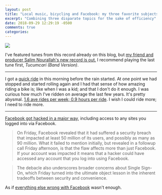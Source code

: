 ```yaml
---
layout: post
title: "Local music, bicycling and Facebook: my three favorite subjects"
excerpt: "Combining three disparate topics for the sake of efficiency"
date: 2018-09-29 12:29:19 -0500
comments: true
categories: 
---
```


![]({{site.baseurl}}/assets/2018/09/ssos.jpeg)

I've featured tunes from this record already on this blog, but [my friend and producer Salim Nourallah's new record is out.](https://fanlink.to/SSOS) I recommend playing the last tune first, _Tucumcari (Band Version)_.

---

I got a [quick ride](https://www.strava.com/activities/1873146868) in this morning before the rain started. At one point we had stopped and started rolling again and I had that sense of how amazing riding a bike is; like when I was a kid; and that I don't do it enough. I was curious how much I've ridden on average the last few years. It's pretty abysmal. [1.6 ave rides per week; 0.9 hours per ride](https://docs.google.com/spreadsheets/d/1jJR08Gryikgd7yWx-f5-0ZCpIHgl5EyZlayMxBU5MTs/edit?usp=sharing). I wish I could ride more; I need to ride more.

---

[Facebook got hacked in a major way](https://www.wired.com/story/facebook-security-breach-third-party-sites/), including access to any sites you logged into via Facebook.

>On Friday, Facebook revealed that it had suffered a security breach that impacted at least 50 million of its users, and possibly as many as 90 million. What it failed to mention initially, but revealed in a followup call Friday afternoon, is that the flaw affects more than just Facebook. If your account was impacted it means that a hacker could have accessed any account that you log into using Facebook.

>The debacle also underscores broader concerns about Single Sign-On, which Friday turned into the ultimate object lesson in the inherent tradeoffs between security and convenience.

As if [everything else wrong with Facebook](https://www.youtube.com/watch?v=OjPYmEZxACM) wasn't enough.
